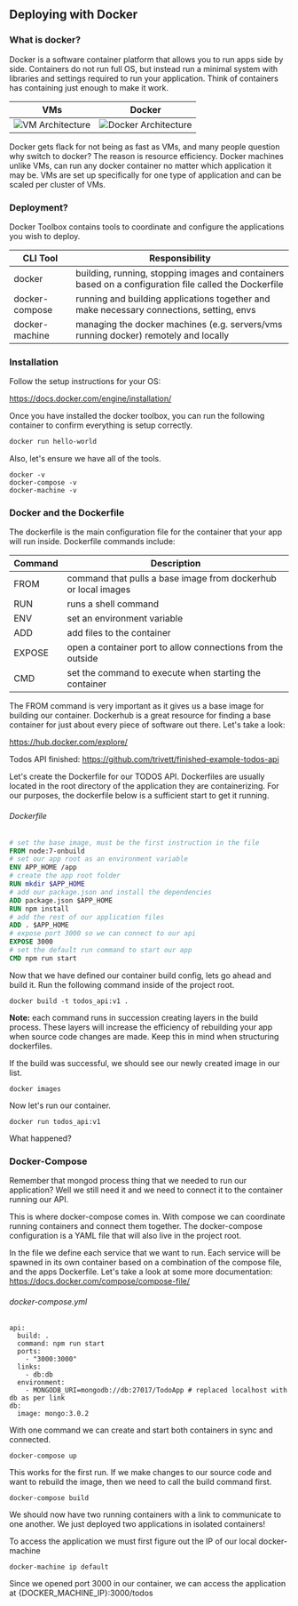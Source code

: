 ## Deploying with Docker

### What is docker?

Docker is a software container platform that allows you to run apps side by side. Containers do not run full OS, but instead run a minimal system with libraries and settings required to run your application. Think of containers has containing just enough to make it work.

VMs                                                                              | Docker
:-------------------------------------------------------------------------------:|:-----------------------------------------------------------------------------------------------:
![VM Architecture](https://www.docker.com/sites/default/files/VM%402x.png "VMs") |  ![Docker Architecture](https://www.docker.com/sites/default/files/Container%402x.png "Docker")

Docker gets flack for not being as fast as VMs, and many people question why switch to docker? The reason is resource efficiency. Docker machines unlike VMs, can run any docker container no matter which application it may be. VMs are set up specifically for one type of application and can be scaled per cluster of VMs.

### Deployment?

Docker Toolbox contains tools to coordinate and configure the applications you wish to deploy.

| CLI Tool       | Responsibility                           |
| -------------- | ---------------------------------------- |
| docker         | building, running, stopping images and containers based on a configuration file called the Dockerfile |
| docker-compose | running and building applications together and make necessary connections, setting, envs |
| docker-machine | managing the docker machines (e.g. servers/vms running docker) remotely and locally |



### Installation

Follow the setup instructions for your OS:

https://docs.docker.com/engine/installation/

Once you have installed the docker toolbox, you can run the following container to confirm everything is setup correctly.

```bash
docker run hello-world
```

Also, let's ensure we have all of the tools.

```shell
docker -v
docker-compose -v
docker-machine -v
```



### Docker and the Dockerfile

The dockerfile is the main configuration file for the container that your app will run inside. Dockerfile commands include: 

| Command | Description                              |
| :------ | ---------------------------------------- |
| FROM    | command that pulls a base image from dockerhub or local images |
| RUN     | runs a shell command                     |
| ENV     | set an environment variable              |
| ADD     | add files to the container               |
| EXPOSE  | open a container port to allow connections from the outside |
| CMD     | set the command to execute when starting the container |

The FROM command is very important as it gives us a base image for building our container. Dockerhub is a great resource for finding a base container for just about every piece of software out there. Let's take a look:

https://hub.docker.com/explore/

Todos API finished: https://github.com/trivett/finished-example-todos-api

Let's create the Dockerfile for our TODOS API. Dockerfiles are usually located in the root directory of the application they are containerizing. For our purposes, the dockerfile below is a sufficient start to get it running.

###### Dockerfile

```dockerfile
# set the base image, must be the first instruction in the file
FROM node:7-onbuild
# set our app root as an environment variable
ENV APP_HOME /app
# create the app root folder
RUN mkdir $APP_HOME
# add our package.json and install the dependencies
ADD package.json $APP_HOME
RUN npm install
# add the rest of our application files
ADD . $APP_HOME
# expose port 3000 so we can connect to our api
EXPOSE 3000
# set the default run command to start our app
CMD npm run start
```

Now that we have defined our container build config, lets go ahead and build it. Run the following command inside of the project root.

```shell
docker build -t todos_api:v1 .
```

**Note:** each command runs in succession creating layers in the build process. These layers will increase the efficiency of rebuilding your app when source code changes are made. Keep this in mind when structuring dockerfiles.

If the build was successful, we should see our newly created image in our list.

```shell
docker images
```

Now let's run our container.

```shell
docker run todos_api:v1
```

What happened?



### Docker-Compose

Remember that mongod process thing that we needed to run our application? Well we still need it and we need to connect it to the container running our API.

This is where docker-compose comes in. With compose we can coordinate running containers and connect them together. The docker-compose configuration is a YAML file that will also live in the project root. 

In the file we define each service that we want to run. Each service will be spawned in its own container based on a combination of the compose file, and the apps Dockerfile. Let's take a look at some more documentation:
https://docs.docker.com/compose/compose-file/

###### docker-compose.yml

```
api:
  build: .
  command: npm run start
  ports:
    - "3000:3000"
  links:
    - db:db
  environment:
    - MONGODB_URI=mongodb://db:27017/TodoApp # replaced localhost with db as per link
db:
  image: mongo:3.0.2
```



With one command we can create and start both containers in sync and connected.

```shell
docker-compose up
```

This works for the first run. If we make changes to our source code and want to rebuild the image, then we need to call the build command first.

```shell
docker-compose build
```

We should now have two running containers with a link to communicate to one another. We just deployed two applications in isolated containers!

To access the application we must first figure out the IP of our local docker-machine

```shell
docker-machine ip default
```

Since we opened port 3000 in our container, we can access the application at {DOCKER_MACHINE_IP}:3000/todos
